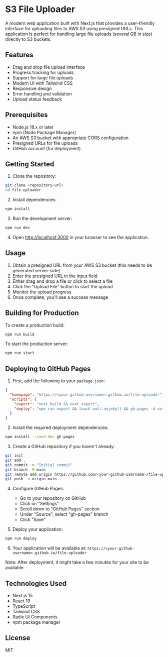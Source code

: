 # S3 File Uploader

A modern web application built with Next.js that provides a user-friendly interface for uploading files to AWS S3 using presigned URLs. This application is perfect for handling large file uploads (several GB in size) directly to S3 buckets.

## Features

- Drag and drop file upload interface
- Progress tracking for uploads
- Support for large file uploads
- Modern UI with Tailwind CSS
- Responsive design
- Error handling and validation
- Upload status feedback

## Prerequisites

- Node.js 18.x or later
- npm (Node Package Manager)
- An AWS S3 bucket with appropriate CORS configuration
- Presigned URLs for file uploads
- GitHub account (for deployment)

## Getting Started

1. Clone the repository:
```bash
git clone <repository-url>
cd file-uploader
```

2. Install dependencies:
```bash
npm install
```

3. Run the development server:
```bash
npm run dev
```

4. Open [http://localhost:3000](http://localhost:3000) in your browser to see the application.

## Usage

1. Obtain a presigned URL from your AWS S3 bucket (this needs to be generated server-side)
2. Enter the presigned URL in the input field
3. Either drag and drop a file or click to select a file
4. Click the "Upload File" button to start the upload
5. Monitor the upload progress
6. Once complete, you'll see a success message

## Building for Production

To create a production build:

```bash
npm run build
```

To start the production server:

```bash
npm run start
```

## Deploying to GitHub Pages

1. First, add the following to your `package.json`:
```json
{
  "homepage": "https://<your-github-username>.github.io/file-uploader",
  "scripts": {
    "export": "next build && next export",
    "deploy": "npm run export && touch out/.nojekyll && gh-pages -d out -t true"
  }
}
```

2. Install the required deployment dependencies:
```bash
npm install --save-dev gh-pages
```

3. Create a GitHub repository if you haven't already:
```bash
git init
git add .
git commit -m "Initial commit"
git branch -M main
git remote add origin https://github.com/<your-github-username>/file-uploader.git
git push -u origin main
```

4. Configure GitHub Pages:
   - Go to your repository on GitHub
   - Click on "Settings"
   - Scroll down to "GitHub Pages" section
   - Under "Source", select "gh-pages" branch
   - Click "Save"

5. Deploy your application:
```bash
npm run deploy
```

6. Your application will be available at: `https://<your-github-username>.github.io/file-uploader`

Note: After deployment, it might take a few minutes for your site to be available.

## Technologies Used

- Next.js 15
- React 19
- TypeScript
- Tailwind CSS
- Radix UI Components
- npm package manager

## License

MIT 